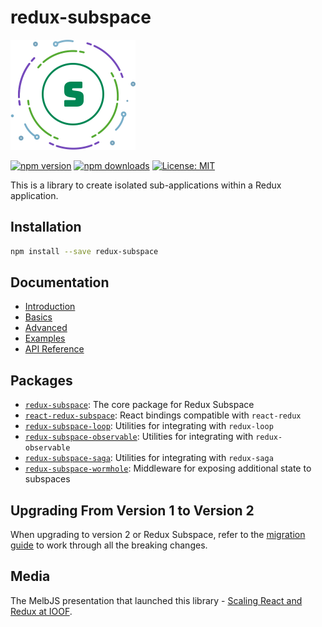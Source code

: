 # redux-subspace

<img width="200px" src="./logo/subspace-logo.svg" alt="Redux Subspace">

[![npm version](https://img.shields.io/npm/v/redux-subspace.svg?style=flat-square)](https://www.npmjs.com/package/redux-subspace)
[![npm downloads](https://img.shields.io/npm/dm/redux-subspace.svg?style=flat-square)](https://www.npmjs.com/package/redux-subspace)
[![License: MIT](https://img.shields.io/npm/l/redux-subspace.svg?style=flat-square)](/LICENSE.md)

This is a library to create isolated sub-applications within a Redux application.

## Installation

```sh
npm install --save redux-subspace
```

## Documentation

* [Introduction](/docs/Introduction.md)
* [Basics](/docs/basics/README.md)
* [Advanced](/docs/advanced/README.md)
* [Examples](/docs/Examples.md)
* [API Reference](/docs/api/README.md)

## Packages

* [`redux-subspace`](/packages/redux-subspace): The core package for Redux Subspace
* [`react-redux-subspace`](/packages/react-redux-subspace): React bindings compatible with `react-redux`
* [`redux-subspace-loop`](/packages/redux-subspace-loop): Utilities for integrating with `redux-loop`
* [`redux-subspace-observable`](/packages/redux-subspace-observable): Utilities for integrating with `redux-observable`
* [`redux-subspace-saga`](/packages/redux-subspace-saga): Utilities for integrating with `redux-saga`
* [`redux-subspace-wormhole`](/packages/redux-subspace-wormhole): Middleware for exposing additional state to subspaces

## Upgrading From Version 1 to Version 2

When upgrading to version 2 or Redux Subspace, refer to the [migration guide](/docs/Migrating.md) to work through all the breaking changes.

## Media

The MelbJS presentation that launched this library - [Scaling React and Redux at IOOF](http://www.slideshare.net/VivianFarrell/scaling-react-and-redux-at-ioof).
